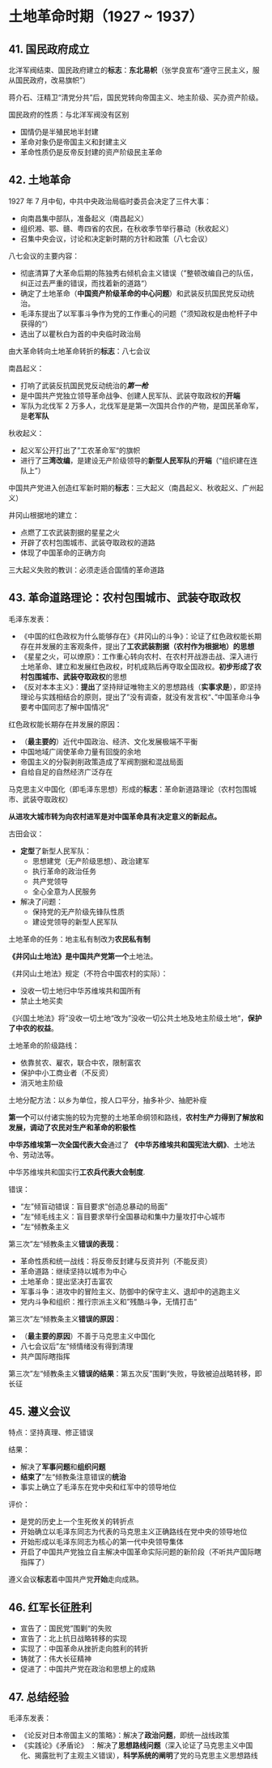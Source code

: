 # 土地革命时期（1927 ~ 1937）

## 41. 国民政府成立

北洋军阀结束、国民政府建立的**标志**：**东北易帜**（张学良宣布“遵守三民主义，服从国民政府，改易旗帜”）

蒋介石、汪精卫“清党分共”后，国民党转向帝国主义、地主阶级、买办资产阶级。

国民政府的性质：与北洋军阀没有区别

+ 国情仍是半殖民地半封建
+ 革命对象仍是帝国主义和封建主义
+ 革命性质仍是反帝反封建的资产阶级民主革命

## 42. 土地革命

1927 年 7 月中旬，中共中央政治局临时委员会决定了三件大事：

+ 向南昌集中部队，准备起义（南昌起义）
+ 组织湘、鄂、赣、粤四省的农民，在秋收季节举行暴动（秋收起义）
+ 召集中央会议，讨论和决定新时期的方针和政策（八七会议）

八七会议的主要内容：

+ 彻底清算了大革命后期的陈独秀右倾机会主义错误（”整顿改编自己的队伍，纠正过去严重的错误，而找着新的道路“）
+ 确定了土地革命（**中国资产阶级革命的中心问题**）和武装反抗国民党反动统治。
+ 毛泽东提出了以军事斗争作为党的工作重心的问题（”须知政权是由枪杆子中获得的“）
+ 选出了以瞿秋白为首的中央临时政治局

由大革命转向土地革命转折的**标志**：八七会议

南昌起义：

+ 打响了武装反抗国民党反动统治的***第一枪***
+ 是中国共产党独立领导革命战争、创建人民军队、武装夺取政权的**开端**
+ 军队为北伐军 2 万多人，北伐军是是第一次国共合作的产物，是国民革命军，是**老军队**

秋收起义：

+ 起义军公开打出了”工农革命军“的旗帜
+ 进行了**三湾改编**，是建设无产阶级领导的**新型人民军队**的**开端**（“组织建在连队上”）

中国共产党进入创造红军新时期的**标志**：三大起义（南昌起义、秋收起义、广州起义）

井冈山根据地的建立：

+ 点燃了工农武装割据的星星之火
+ 开辟了农村包围城市、武装夺取政权的道路
+ 体现了中国革命的正确方向

三大起义失败的教训：必须走适合国情的革命道路

## 43. 革命道路理论：农村包围城市、武装夺取政权

毛泽东发表：

+ 《中国的红色政权为什么能够存在》《井冈山的斗争》：论证了红色政权能长期存在并发展的主客观条件，提出了**工农武装割据（农村作为根据地）的思想**
+ 《星星之火，可以燎原》：工作重心转向农村、在农村开战游击战、深入进行土地革命、建立和发展红色政权，时机成熟后再夺取全国政权。**初步形成了农村包围城市、武装夺取政权**的思想
+ 《反对本本主义》：**提出**了坚持辩证唯物主义的思想路线（**实事求是**），即坚持理论与实践相结合的原则，提出了”没有调查，就没有发言权“、”中国革命斗争要考中国同志了解中国情况“

红色政权能长期存在并发展的原因：

+ （**最主要的**）近代中国政治、经济、文化发展极端不平衡
+ 中国地域广阔使革命力量有回旋的余地
+ 帝国主义的分裂剥削政策造成了军阀割据和混战局面
+ 自给自足的自然经济广泛存在

马克思主义中国化（即毛泽东思想）形成的**标志**：革命新道路理论（农村包围城市、武装夺取政权）

**从进攻大城市转为向农村进军是对中国革命具有决定意义的新起点。**

古田会议：

+ **定型**了新型人民军队：
  + 思想建党（无产阶级思想）、政治建军
  + 执行革命的政治任务
  + 共产党领导
  + 全心全意为人民服务
+ 解决了问题：
  + 保持党的无产阶级先锋队性质
  + 建设党领导的新型人民军队

土地革命的任务：地主私有制改为**农民私有制**

**《井冈山土地法》**是中国共产党**第一个**土地法。

《井冈山土地法》规定（不符合中国农村的实际）：

+ 没收一切土地归中华苏维埃共和国所有
+ 禁止土地买卖

《兴国土地法》将”没收一切土地“改为”没收一切公共土地及地主阶级土地“，**保护了中农的权益**。

土地革命的阶级路线：

+ 依靠贫农、雇农，联合中农，限制富农
+ 保护中小工商业者（不反资）
+ 消灭地主阶级

土地分配方法：以乡为单位，按人口平分，抽多补少、抽肥补瘦

**第一个**可以付诸实施的较为完整的土地革命纲领和路线，**农村生产力得到了解放和发展，调动了农民对生产和革命的积极性**

**中华苏维埃第一次全国代表大会**通过了 **《中华苏维埃共和国宪法大纲》**、土地法令、劳动法等。

中华苏维埃共和国实行**工农兵代表大会制度**.

错误：

+ “左”倾盲动错误：盲目要求“创造总暴动的局面”
+ ”左“倾毛线主义：盲目要求举行全国暴动和集中力量攻打中心城市
+ ”左“倾教条主义

第三次”左“倾教条主义**错误的表现**：

+ 革命性质和统一战线：将反帝反封建与反资并列（不能反资）
+ 革命道路：继续坚持以城市为中心
+ 土地革命：提出坚决打击富农
+ 军事斗争：进攻中的冒险主义、防御中的保守主义、退却中的逃跑主义
+ 党内斗争和组织：推行宗派主义和”残酷斗争，无情打击“

第三次”左“倾教条主义**错误的原因**：

+ （**最主要的原因**）不善于马克思主义中国化
+ 八七会议后”左“倾情绪没有得到清理
+ 共产国际瞎指挥

第三次”左“倾教条主义**错误的结果**：第五次反”围剿“失败，导致被迫战略转移，即长征

## 45. 遵义会议

特点：坚持真理、修正错误

结果：

+ 解决了**军事问题**和**组织问题**
+ **结束了**”左“倾教条注意错误的**统治**
+ 事实上确立了毛泽东在党中央和红军中的领导地位

评价：

+ 是党的历史上一个生死攸关的转折点
+ 开始确立以毛泽东同志为代表的马克思主义正确路线在党中央的领导地位
+ 开始形成以毛泽东同志为核心的第一代中央领导集体
+ 开启了中国共产党独立自主解决中国革命实际问题的新阶段（不听共产国际瞎指挥了）

遵义会议**标志**着中国共产党**开始**走向成熟。

## 46. 红军长征胜利

+ 宣告了：国民党”围剿“的失败
+ 宣告了：北上抗日战略转移的实现
+ 实现了：中国革命从挫折走向胜利的转折
+ 铸就了：伟大长征精神
+ 促进了：中国共产党在政治和思想上的成熟

## 47. 总结经验

毛泽东发表：

+ 《论反对日本帝国主义的策略》：解决了**政治问题**，即统一战线政策
+ 《实践论》《矛盾论》 ：解决了**思想路线问题**（深入论证了马克思主义中国化、揭露批判了主观主义错误），**科学系统的阐明**了党的马克思主义思想路线